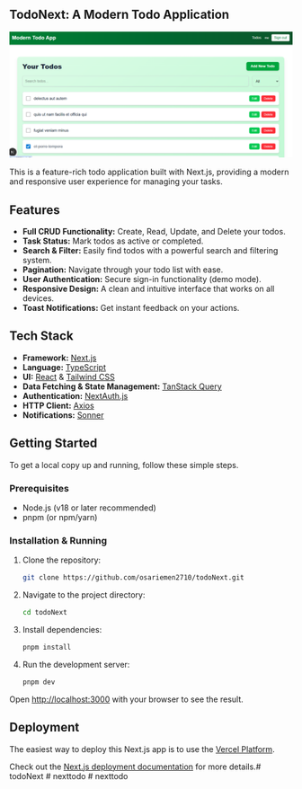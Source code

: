 ## TodoNext: A Modern Todo Application

![TodoNext Screenshot](projectview.png)

This is a feature-rich todo application built with Next.js, providing a modern and responsive user experience for managing your tasks.

## Features

- **Full CRUD Functionality:** Create, Read, Update, and Delete your todos.
- **Task Status:** Mark todos as active or completed.
- **Search & Filter:** Easily find todos with a powerful search and filtering system.
- **Pagination:** Navigate through your todo list with ease.
- **User Authentication:** Secure sign-in functionality (demo mode).
- **Responsive Design:** A clean and intuitive interface that works on all devices.
- **Toast Notifications:** Get instant feedback on your actions.

## Tech Stack

- **Framework:** [Next.js](https://nextjs.org/)
- **Language:** [TypeScript](https://www.typescriptlang.org/)
- **UI:** [React](https://reactjs.org/) & [Tailwind CSS](https://tailwindcss.com/)
- **Data Fetching & State Management:** [TanStack Query](https://tanstack.com/query/latest)
- **Authentication:** [NextAuth.js](https://next-auth.js.org/)
- **HTTP Client:** [Axios](https://axios-http.com/)
- **Notifications:** [Sonner](https://sonner.emilkowal.ski/)

## Getting Started

To get a local copy up and running, follow these simple steps.

### Prerequisites

- Node.js (v18 or later recommended)
- pnpm (or npm/yarn)

### Installation & Running

1.  Clone the repository:
    ```sh
    git clone https://github.com/osariemen2710/todoNext.git
    ```
2.  Navigate to the project directory:
    ```sh
    cd todoNext
    ```
3.  Install dependencies:
    ```sh
    pnpm install
    ```
4.  Run the development server:
    ```sh
    pnpm dev
    ```

Open [http://localhost:3000](http://localhost:3000) with your browser to see the result.

## Deployment

The easiest way to deploy this Next.js app is to use the [Vercel Platform](https://vercel.com/new?utm_medium=default-template&filter=next.js&utm_source=create-next-app&utm_campaign=create-next-app-readme).

Check out the [Next.js deployment documentation](https://nextjs.org/docs/app/building-your-application/deploying) for more details.#   t o d o N e x t 
 
 #   n e x t t o d o 
 
 #   n e x t t o d o 
 
 
